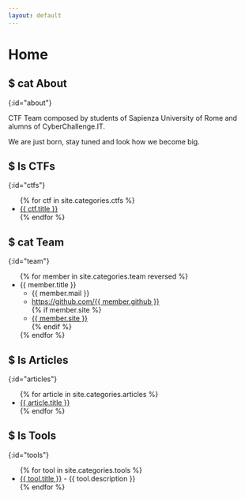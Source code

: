 ```yaml
---
layout: default
---
```

# Home

## $ cat About
{:id="about"}

CTF Team composed by students of Sapienza University of Rome and alumns of CyberChallenge.IT.

We are just born, stay tuned and look how we become big.

## $ ls CTFs
{:id="ctfs"}

<ul>
{% for ctf in site.categories.ctfs %}
<li><a href="{{ ctf.url }}">{{ ctf.title }}</a></li>
{% endfor %}
</ul>

<!--# $ cat Contact
{:id="contact"}

You can contact out team at the official mail blablabla@pippo.com.-->

## $ cat Team
{:id="team"}

<ul>
{% for member in site.categories.team reversed %}
<li id="{{ member.title }}">{{ member.title }}
<ul>
<li>{{ member.mail }}</li>
<li><a href="https://github.com/{{ member.github }}">https://github.com/{{ member.github }}</a></li>
{% if member.site %}
<li><a href="{{ member.site }}">{{ member.site }}</a></li>
{% endif %}
</ul>
</li>
{% endfor %}
</ul>

## $ ls Articles
{:id="articles"}

<ul>
{% for article in site.categories.articles %}
<li><a href="{{ article.url }}" title="{{ article.description }}">{{ article.title }}</a></li>
{% endfor %}
</ul>

## $ ls Tools
{:id="tools"}

<ul>
{% for tool in site.categories.tools %}
<li><a href="{{ tool.link }}">{{ tool.title }}</a> - {{ tool.description }}</li>
{% endfor %}
</ul>
